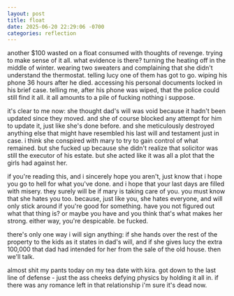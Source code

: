 ```yaml
---
layout: post
title: float
date: 2025-06-20 22:29:06 -0700
categories: reflection
---
```


another $100 wasted on a float consumed with thoughts of revenge. trying to make sense of it all. what evidence is there? turning the heating off in the middle of winter. wearing two sweaters and complaining that she didn't understand the thermostat. telling lucy one of them has got to go. wiping his phone 36 hours after he died. accessing his personal documents locked in his brief case. telling me, after his phone was wiped, that the police could still find it all. it all amounts to a pile of fucking nothing i suppose.

it's clear to me now: she thought dad's will was void because it hadn't been updated since they moved. and she of course blocked any attempt for him to update it, just like she's done before. and she meticulously destroyed anything else that might have resembled his last will and testament just in case. i think she conspired with mary to try to gain control of what remained. but she fucked up because she didn't realize that solicitor was still the executor of his estate. but she acted like it was all a plot that the girls had against her.

if you're reading this, and i sincerely hope you aren't, just know that i hope you go to hell for what you've done. and i hope that your last days are filled with misery. they surely will be if mary is taking care of you. you must know that she hates you too. because, just like you, she hates everyone, and will only stick around if you're good for something. have you not figured out what that thing is? or maybe you have and you think that's what makes her strong. either way, you're despicable. be fucked.

there's only one way i will sign anything: if she hands over the rest of the property to the kids as it states in dad's will, and if she gives lucy the extra 100,000 that dad had intended for her from the sale of the old house. then we'll talk.

almost shit my pants today on my tea date with kira. got down to the last line of defense - just the ass cheeks defying physics by holding it all in. if there was any romance left in that relationship i'm sure it's dead now.

